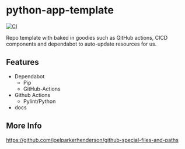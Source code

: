 # python-app-template

[![CI](https://github.com/zerodaysec/python-app-template/actions/workflows/ci.yml/badge.svg)](https://github.com/zerodaysec/python-app-template/actions/workflows/ci.yml)

Repo template with baked in goodies such as GitHub actions, CICD components and dependabot to auto-update resources for us.

## Features

* Dependabot
  * Pip
  * GitHub-Actions
* Github Actions
  * Pylint/Python
* docs

## More Info

<https://github.com/joelparkerhenderson/github-special-files-and-paths>
